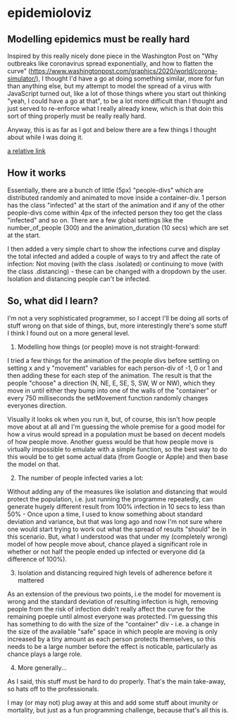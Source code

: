 # epidemioloviz
 

## Modelling epidemics must be really hard

Inspired by this really nicely done piece in the Washington Post on "Why outbreaks like coronavirus spread exponentially, and how to flatten the curve” (https://www.washingtonpost.com/graphics/2020/world/corona-simulator/), I thought I'd have a go at doing something similar, more for fun than anything else, but my attempt to model the spread of a virus with JavaScript turned out, like a lot of those things where you start out thinking "yeah, I could have a go at that", to be a lot more difficult than I thought and just served to re-enforce what I really already knew, which is that doin this sort of thing properly must be really really hard. 

Anyway, this is as far as I got and below there are a few things I thought about while I was doing it.

[a relative link](epidemioloviz.html) 


## How it works

Essentially, there are a bunch of little (5px) "people-divs" which are distributed randomly and animated to move inside a container-div. 1 person has the class "infected" at the start of the animation and if any of the other people-divs come within 4px of the infected person they too get the class "infected" and so on. There are a few global settings like the number_of_people (300) and the animation_duration (10 secs) which are set at the start.

I then added a very simple chart to show the infections curve and display the total infected and added a couple of ways to try and affect the rate of infection: Not moving (with the class .isolated) or continuing to move (with the class .distancing) - these can be changed with a dropdown by the user. Isolation and distancing people can't be infected.


## So, what did I learn?

I'm not a very sophisticated programmer, so I accept I'll be doing all sorts of stuff wrong on that side of things, but, more interestingly there's some stuff I think I found out on a more general level.

1. Modelling how things (or people) move is not straight-forward:

I tried a few things for the animation of the people divs before settling on setting x and y "movement" variables for each person-div of -1, 0 or 1 and then adding these for each step of the animation. The result is that the people "choose" a direction (N, NE, E, SE, S, SW, W or NW), which they move in until either they bump into one of the walls of the "container" or every 750 milliseconds the setMovement function randomly changes everyones direction. 

Visually it looks ok when you run it, but, of course, this isn't how people move about at all and I'm guessing the whole premise for a good model for how a virus would spread in a population must be based on decent models of how people move. Another guess would be that how people move is virtually impossible to emulate with a simple function, so the best way to do this would be to get some actual data (from Google or Apple) and then base the model on that.

2. The number of people infected varies a lot:

Without adding any of the measures like isolation and distancing that would protect the population, i.e. just running the programme repeatedly, can generate hugely different result from 100% infection in 10 secs to less than 50% - Once upon a time, I used to know something about standard deviation and variance, but that was long ago and now I'm not sure where one would start trying to work out what the spread of results "should" be in this scenario. But, what I understood was that under my (completely wrong) model of how people move about, chance played a significant role in whether or not half the people ended up infected or everyone did (a difference of 100%). 

3. Isolation and distancing required high levels of adherence before it mattered

As an extension of the previous two points, i.e the model for movement is wrong and the standard deviation of resulting infection is high, removing people from the risk of infection didn't really affect the curve for the remaining poeple until almost everyone was protected. I'm guessing this has something to do with the size of the "container" div - i.e. a change in the size of the available "safe" space in which people are moving is only increased by a tiny amount as each person protects themselves, so this needs to be a large number before the effect is noticable, particularly as chance plays a large role.

4. More generally...

As I said, this stuff must be hard to do properly. That's the main take-away, so hats off to the professionals. 

I may (or may not) plug away at this and add some stuff about imunity or mortality, but just as a fun programming challenge, because that's all this is. 







 
